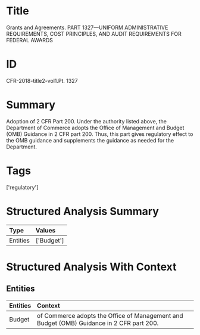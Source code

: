 # Title

 Grants and Agreements. PART 1327—UNIFORM ADMINISTRATIVE REQUIREMENTS, COST PRINCIPLES, AND AUDIT REQUIREMENTS FOR FEDERAL AWARDS


# ID

 CFR-2018-title2-vol1.Pt. 1327


# Summary

Adoption of 2 CFR Part 200.
Under the authority listed above, the Department of Commerce adopts the Office of Management and Budget (OMB) Guidance in 2 CFR part 200.
Thus, this part gives regulatory effect to the OMB guidance and supplements the guidance as needed for the Department.


# Tags

['regulatory']


# Structured Analysis Summary

| Type     | Values     |
|:---------|:-----------|
| Entities | ['Budget'] |


# Structured Analysis With Context

 


## Entities

| Entities   | Context                                                                                   |
|:-----------|:------------------------------------------------------------------------------------------|
| Budget     | of Commerce adopts the Office of Management and Budget  (OMB) Guidance in 2 CFR part 200. |


